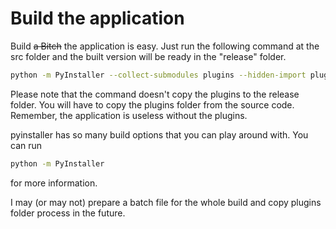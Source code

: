 # Build the application

Build ~~a Bitch~~ the application is easy. Just run the following command at the src folder and the built version will be ready in the "release" folder.

```sh
python -m PyInstaller --collect-submodules plugins --hidden-import plugins --distpath release --clean --noconfirm --onefile --add-binary="libopenvr_api_64.dll:lib" osc_start.py
```

Please note that the command doesn't copy the plugins to the release folder. You will have to copy the plugins folder from the source code. Remember, the application is useless without the plugins.

pyinstaller has so many build options that you can play around with. You can run

```sh
python -m PyInstaller
```

for more information.

I may (or may not) prepare a batch file for the whole build and copy plugins folder process in the future.
